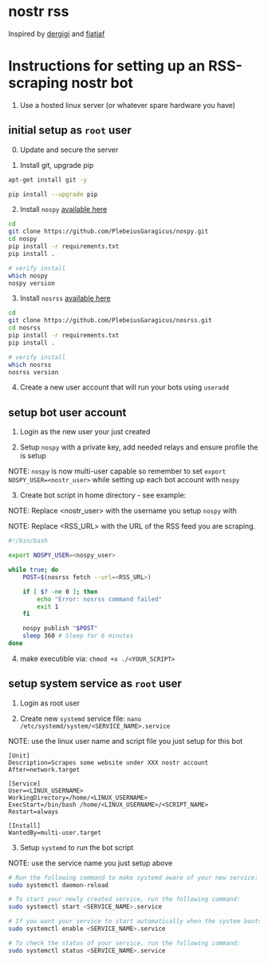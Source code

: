 # nostr rss

Inspired by [dergigi](https://dergigi.com/2023/01/19/how-to-build-a-nostr-gm-bot/) and [fiatjaf](https://github.com/fiatjaf/noscl)


# Instructions for setting up an RSS-scraping nostr bot

1. Use a hosted linux server (or whatever spare hardware you have)

## initial setup as `root` user

0. Update and secure the server

1. Install git, upgrade pip

```sh
apt-get install git -y

pip install --upgrade pip
```

2. Install `nospy` [available here](https://github.com/plebeiusGaragicus/nospy)

```sh
cd
git clone https://github.com/PlebeiusGaragicus/nospy.git
cd nospy
pip install -r requirements.txt
pip install .

# verify install
which nospy
nospy version
```

3. Install `nosrss` [available here](https://github.com/plebeiusGaragicus/nosrss)

```sh
cd
git clone https://github.com/PlebeiusGaragicus/nosrss.git
cd nosrss
pip install -r requirements.txt
pip install .

# verify install
which nosrss
nosrss version
```

4. Create a new user account that will run your bots using `useradd`

## setup bot user account

1. Login as the new user your just created

2. Setup `nospy` with a private key, add needed relays and ensure profile the is setup

NOTE: `nospy` is now multi-user capable so remember to set `export NOSPY_USER=<nostr_user>` while setting up each bot account with `nospy`

3. Create bot script in home directory - see example:

NOTE: Replace <nostr_user> with the username you setup `nospy` with

NOTE: Replace <RSS_URL> with the URL of the RSS feed you are scraping.

```sh
#!/bin/bash

export NOSPY_USER=<nospy_user>

while true; do
    POST=$(nosrss fetch --url=<RSS_URL>)

    if [ $? -ne 0 ]; then
        echo "Error: nosrss command failed"
        exit 1
    fi

    nospy publish "$POST"
    sleep 360 # Sleep for 6 minutes
done
```

4. make executible via: `chmod +x ./<YOUR_SCRIPT>`

## setup system service as `root` user

1. Login as root user

2. Create new `systemd` service file: `nano /etc/systemd/system/<SERVICE_NAME>.service`

NOTE: use the linux user name and script file you just setup for this bot

```
[Unit]
Description=Scrapes some website under XXX nostr account
After=network.target

[Service]
User=<LINUX_USERNAME>
WorkingDirectory=/home/<LINUX_USERNAME>
ExecStart=/bin/bash /home/<LINUX_USERNAME>/<SCRIPT_NAME>
Restart=always

[Install]
WantedBy=multi-user.target
```

3. Setup `systemd` to run the bot script

NOTE: use the service name you just setup above

```sh
# Run the following command to make systemd aware of your new service:
sudo systemctl daemon-reload

# To start your newly created service, run the following command:
sudo systemctl start <SERVICE_NAME>.service

# If you want your service to start automatically when the system boots, run the following command:
sudo systemctl enable <SERVICE_NAME>.service

# To check the status of your service, run the following command:
sudo systemctl status <SERVICE_NAME>.service
```
